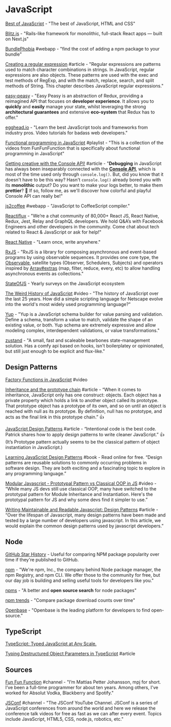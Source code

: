 # JavaScript

[Best of JavaScript](https://bestofjs.org/) - "The best of JavaScript, HTML and CSS"

[Blitz.js](https://blitzjs.com/) - "Rails-like framework for monolithic, full-stack React apps — built on Next.js"

[BundlePhobia](https://bundlephobia.com/) #webapp - "find the cost of adding a npm package to your bundle"

[Creating a regular expression](https://developer.mozilla.org/en-US/docs/Web/JavaScript/Guide/Regular\_Expressions) #article - "Regular expressions are patterns used to match character combinations in strings. In JavaScript, regular expressions are also objects. These patterns are used with the exec and test methods of RegExp, and with the match, replace, search, and split methods of String. This chapter describes JavaScript regular expressions."

[easy-peasy](https://github.com/ctrlplusb/easy-peasy) - "Easy Peasy is an abstraction of Redux, providing a reimagined API that focuses on **developer experience**. It allows you to **quickly** and **easily** manage your state, whilst leveraging the strong **architectural guarantees** and extensive **eco-system** that Redux has to offer."

[egghead.io](https://egghead.io/) - "Learn the best JavaScript tools and frameworks from industry pros. Video tutorials for badass web developers."

[Functional programming in JavaScript](https://www.youtube.com/playlist?list=PL0zVEGEvSaeEd9hlmCXrk5yUyqUag-n84) #playlist - "This is a collection of the videos from FunFunFunction that is specifically about functional programming in JavaScript"

[Getting creative with the Console API!](https://areknawo.com/getting-creative-with-the-console-api/) #article - "**Debugging** in JavaScript has always been inseparably connected with the [**Console API**](https://developer.mozilla.org/en-US/docs/Web/API/Console), which is most of the time used only through `console.log()`. But, did you know that it doesn't have to be this way? Hasn't `console.log()` already bored you with its **monolithic** output? Do you want to make your logs better, to make them **prettier**? 💅 If so, follow me, as we'll discover how colorful and playful Console API can really be!"

[js2coffee](http://js2.coffee/) #webapp - "JavaScript to CoffeeScript compiler."

[Reactiflux](https://www.reactiflux.com/) - "We’re a chat community of 80,000+ React JS, React Native, Redux, Jest, Relay and GraphQL developers. We hold Q\&A’s with Facebook Engineers and other developers in the community. Come chat about tech related to React & JavaScript or ask for help!"

[React Native](https://reactnative.dev/) - "Learn once, write anywhere."

[RxJS](https://rxjs.dev/guide/overview) - "RxJS is a library for composing asynchronous and event-based programs by using observable sequences. It provides one core type, the [Observable](https://rxjs.dev/guide/observable), satellite types (Observer, Schedulers, Subjects) and operators inspired by [Array#extras](https://developer.mozilla.org/en-US/docs/Web/JavaScript/New\_in\_JavaScript/1.6) (map, filter, reduce, every, etc) to allow handling asynchronous events as collections."

[StateOfJS](https://stateofjs.com/) - Yearly surveys on the JavaScript ecosystem

[The Weird History of JavaScript](https://www.youtube.com/watch?v=Sh6lK57Cuk4\&list=PLIilwIraDV2J8hueIWIwvkT3NvfuSChe7\&index=3\&t=11s) #video - "The history of JavaScript over the last 25 years. How did a simple scripting language for Netscape evolve into the world's most widely used programming language?"

[Yup](https://github.com/jquense/yup) - "Yup is a JavaScript schema builder for value parsing and validation. Define a schema, transform a value to match, validate the shape of an existing value, or both. Yup schema are extremely expressive and allow modeling complex, interdependent validations, or value transformations."

[zustand](https://github.com/pmndrs/zustand) - "A small, fast and scaleable bearbones state-management solution. Has a comfy api based on hooks, isn't boilerplatey or opinionated, but still just enough to be explicit and flux-like."

## **Design Patterns**

[Factory Functions in JavaScript](https://www.youtube.com/watch?v=ImwrezYhw4w\&feature=youtu.be) #video

[Inheritance and the prototype chain](https://developer.mozilla.org/en-US/docs/Web/JavaScript/Inheritance\_and\_the\_prototype\_chain) #article - “When it comes to inheritance, JavaScript only has one construct: objects. Each object has a private property which holds a link to another object called its prototype. That prototype object has a prototype of its own, and so on until an object is reached with null as its prototype. By definition, null has no prototype, and acts as the final link in this prototype chain.” 👍

[JavaScript Design Patterns](https://seesparkbox.com/foundry/javascript\_design\_patterns) #article - “Intentional code is the best code. Patrick shares how to apply design patterns to write cleaner JavaScript.” 👍 (It’s Prototype pattern actually seems to be the classical pattern of object instantiation in JavaScript.)

[Learning JavaScript Design Patterns](https://addyosmani.com/resources/essentialjsdesignpatterns/book/) #book - Read online for free. “Design patterns are reusable solutions to commonly occurring problems in software design. They are both exciting and a fascinating topic to explore in any programming language.”

[Modular Javascript - Prototypal Pattern vs Classical OOP in JS](https://www.youtube.com/watch?v=doXpW5AD60Q) #video - “While many JS devs still use classical OOP, many have switched to the prototypal pattern for Module Inheritance and Instantiation.  Here's the prototypal pattern for JS and why some devs find it simpler to use.”

[Writing Maintainable and Readable Javascript: Design Patterns](https://www.javascriptjanuary.com/blog/writing-maintainable-and-readable-javascript-design-patterns) #article - “Over the lifespan of Javascript, many design patterns have been made and tested by a large number of developers using javascript. In this article, we would explain the common design patterns used by javascript developers.”

## Node

[GitHub Star History](https://star-history.com/) - Useful for comparing NPM package popularity over time if they're published to GitHub.

[npm](https://www.npmjs.com/) - "We're npm, Inc., the company behind Node package manager, the npm Registry, and npm CLI. We offer those to the community for free, but our day job is building and selling useful tools for developers like you."

[npms](https://npms.io/) - "A better and **open source search** for node packages"

[npm trends](https://npmtrends.com/) - "Compare package download counts over time"

[Openbase](https://openbase.com/) - "Openbase is the leading platform for developers to find open-source."

## TypeScript

[TypeScript: Typed JavaScript at Any Scale.](https://www.typescriptlang.org/)

[Typing Destructured Object Parameters in TypeScript](https://mariusschulz.com/blog/typing-destructured-object-parameters-in-typescript) #article

## Sources

[Fun Fun Function](https://www.youtube.com/channel/UCO1cgjhGzsSYb1rsB4bFe4Q) #channel - "I’m Mattias Petter Johansson, mpj for short. I’ve been a full-time programmer for about ten years. Among others, I've worked for Absolut Vodka, Blackberry and Spotify."

[JSConf](https://www.youtube.com/channel/UCzoVCacndDCfGDf41P-z0iA) #channel - "The JSConf YouTube Channel. JSConf is a series of JavaScript conferences from around the world and here we release the conference talk videos for free as fast as we can after every event. Topics include JavaScript, HTML5, CSS, node.js, robotics, etc."
